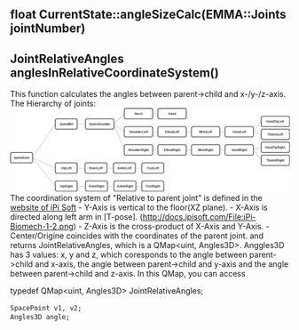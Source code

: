 ## float CurrentState::angleSizeCalc(EMMA::Joints jointNumber)


## JointRelativeAngles anglesInRelativeCoordinateSystem()

This function calculates the angles between parent->child and x-/y-/z-axis.
The Hierarchy of joints:
![](JointHierarchy.jpg)
The coordination system of "Relative to parent joint" is defined in the [website of iPi Soft](http://docs.ipisoft.com/iPi_Biomech_Add-on)
	- Y-Axis is vertical to the floor(XZ plane).
	- X-Axis is directed along left arm in [T-pose]. (http://docs.ipisoft.com/File:iPi-Biomech-1-2.png)
	- Z-Axis is the cross-product of X-Axis and Y-Axis.
	- Center/Origine coincides with the coordinates of the parent joint.
and returns JointRelativeAngles, which is a QMap<uint, Angles3D>. 
Anggles3D has 3 values: x, y and z, which coresponds to the angle between parent->child and x-axis, the angle between parent->child and y-axis and the angle between parent->child and z-axis.
In this QMap, you can access 


typedef QMap<uint, Angles3D> JointRelativeAngles;

	SpacePoint v1, v2;
	Angles3D angle;